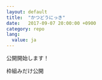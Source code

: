 ```yaml
---
layout: default
title:  "かつどうにっき"
date:   2017-09-07 20:00:00 +0900
category: repo
lang:
  value: ja
---
```


公開開始します！

枠組みだけ公開
